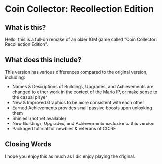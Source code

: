 # Coin Collector: Recollection Edition

## What is this?
Hello, this is a full-on remake of an older IGM game called "Coin Collector: Recollection Edition".

## What does this include?
This version has various differences compared to the original version, including:

- Names & Descriptions of Buildings, Upgrades, and Achievements are changed to either work in the context of the Mario IP, or make sense to the casual player
- New & Improved Graphics to be more consistent with each other
- Earned Achievements provides small passive boosts upon unloxking them
- Shinies! (not yet available)
- New Buildings, Upgrades, and Achievements exclusive to this version
- Packaged tutorial for newbies & veterans of CC:RE

## Closing Words
I hope you enjoy this as much as I did enjoy playing the original.
